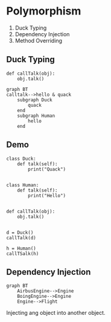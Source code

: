 # Polymorphism
1. Duck Typing
2. Dependency Injection
3. Method Overriding

## Duck Typing
```
def callTalk(obj):
    obj.talk()
```
```mermaid
graph BT
calltalk-->hello & quack
    subgraph Duck
        quack
    end
    subgraph Human
        hello
    end
```
## Demo
```
class Duck:
    def talk(self):
        print("Quack")


class Human:
    def talk(self):
        print("Hello")


def callTalk(obj):
    obj.talk()


d = Duck()
callTalk(d)

h = Human()
callTSalk(h)
```
## Dependency Injection
```mermaid
graph BT
    AirbusEngine-->Engine
    BoingEngine-->Engine
    Engine-->Flight
```
Injecting ang object into another object.